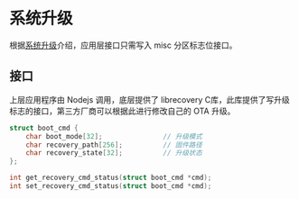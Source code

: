 # 系统升级

根据[系统升级](../../porting/upgrade/upgrade.md)介绍，应用层接口只需写入 misc 分区标志位接口。

## 接口
上层应用程序由 Nodejs 调用，底层提供了 librecovery C库，此库提供了写升级标志的接口，第三方厂商可以根据此进行修改自己的 OTA 升级。

```c
struct boot_cmd {
    char boot_mode[32];               // 升级模式
    char recovery_path[256];          // 固件路径
    char recovery_state[32];          // 升级状态
};

int get_recovery_cmd_status(struct boot_cmd *cmd);
int set_recovery_cmd_status(struct boot_cmd *cmd);
```
